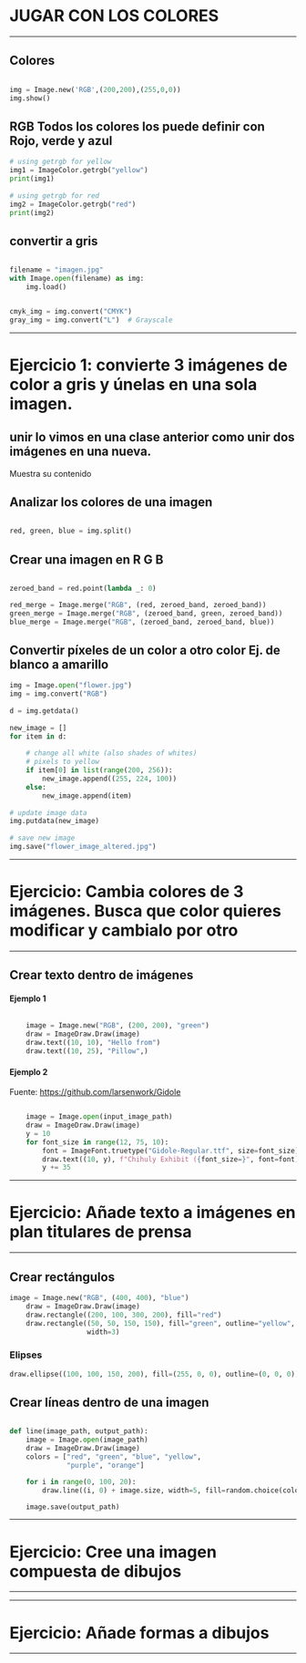 # JUGAR CON LOS COLORES

---
## Colores
```python

img = Image.new('RGB',(200,200),(255,0,0))
img.show()
```
## RGB Todos los colores los puede definir con Rojo, verde y azul

```python
# using getrgb for yellow
img1 = ImageColor.getrgb("yellow")
print(img1)
 
# using getrgb for red
img2 = ImageColor.getrgb("red")
print(img2)
``` 

## convertir a gris
```python

filename = "imagen.jpg"
with Image.open(filename) as img:
    img.load()


cmyk_img = img.convert("CMYK")
gray_img = img.convert("L")  # Grayscale

```
---
# Ejercicio 1: convierte 3 imágenes de color a gris y únelas en una sola imagen.

**unir** lo vimos en una clase anterior como unir dos imágenes en una nueva.
---

Muestra su contenido

## Analizar los colores de una imagen

```python

red, green, blue = img.split()

```

## Crear una imagen en R G B

```python

zeroed_band = red.point(lambda _: 0)

red_merge = Image.merge("RGB", (red, zeroed_band, zeroed_band))
green_merge = Image.merge("RGB", (zeroed_band, green, zeroed_band))
blue_merge = Image.merge("RGB", (zeroed_band, zeroed_band, blue))

```

## Convertir píxeles de un color a otro color Ej. de blanco a amarillo

```python
img = Image.open("flower.jpg")
img = img.convert("RGB")
 
d = img.getdata()
 
new_image = []
for item in d:
 
    # change all white (also shades of whites)
    # pixels to yellow
    if item[0] in list(range(200, 256)):
        new_image.append((255, 224, 100))
    else:
        new_image.append(item)
 
# update image data
img.putdata(new_image)
 
# save new image
img.save("flower_image_altered.jpg")
```
---
# Ejercicio: Cambia colores de 3 imágenes. Busca que color quieres modificar y cambialo por otro
---

## Crear texto dentro de imágenes

#### Ejemplo 1
```python

    image = Image.new("RGB", (200, 200), "green")
    draw = ImageDraw.Draw(image)
    draw.text((10, 10), "Hello from")
    draw.text((10, 25), "Pillow",)
```


#### Ejemplo 2

Fuente: https://github.com/larsenwork/Gidole

```python

    image = Image.open(input_image_path)
    draw = ImageDraw.Draw(image)
    y = 10
    for font_size in range(12, 75, 10):
        font = ImageFont.truetype("Gidole-Regular.ttf", size=font_size)
        draw.text((10, y), f"Chihuly Exhibit ({font_size=}", font=font)
        y += 35
```

---
# Ejercicio: Añade texto a imágenes en plan titulares de prensa
---

## Crear rectángulos

```python
image = Image.new("RGB", (400, 400), "blue")
    draw = ImageDraw.Draw(image)
    draw.rectangle((200, 100, 300, 200), fill="red")
    draw.rectangle((50, 50, 150, 150), fill="green", outline="yellow",
                   width=3)
```

### Elipses

```python
draw.ellipse((100, 100, 150, 200), fill=(255, 0, 0), outline=(0, 0, 0))
```

## Crear líneas dentro de una imagen

```python

def line(image_path, output_path):
    image = Image.open(image_path)
    draw = ImageDraw.Draw(image)
    colors = ["red", "green", "blue", "yellow",
              "purple", "orange"]

    for i in range(0, 100, 20):
        draw.line((i, 0) + image.size, width=5, fill=random.choice(colors))

    image.save(output_path)
```
---
# Ejercicio: Cree una imagen compuesta de dibujos
---
---
# Ejercicio: Añade formas a dibujos
---
